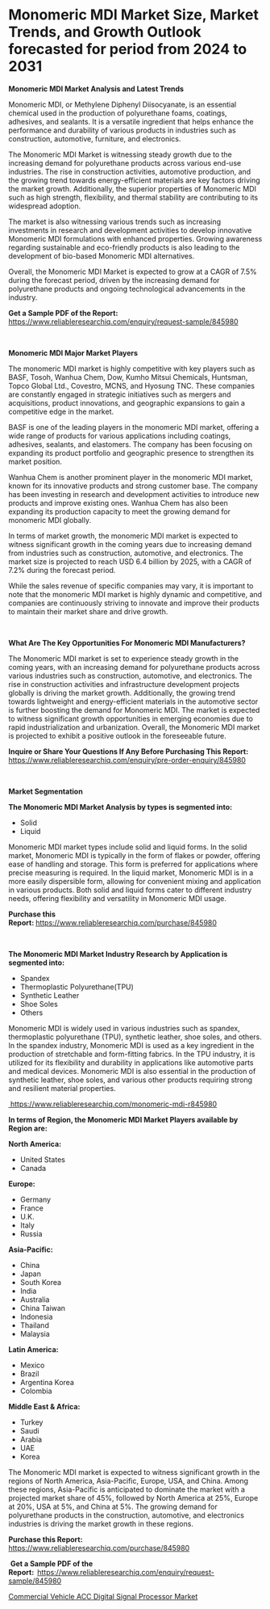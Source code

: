 <p><h1>Monomeric MDI Market Size, Market Trends, and Growth Outlook forecasted for period from 2024 to 2031</h1></p><p><strong>Monomeric MDI Market Analysis and Latest Trends</strong></p>
<p><p>Monomeric MDI, or Methylene Diphenyl Diisocyanate, is an essential chemical used in the production of polyurethane foams, coatings, adhesives, and sealants. It is a versatile ingredient that helps enhance the performance and durability of various products in industries such as construction, automotive, furniture, and electronics.</p><p>The Monomeric MDI Market is witnessing steady growth due to the increasing demand for polyurethane products across various end-use industries. The rise in construction activities, automotive production, and the growing trend towards energy-efficient materials are key factors driving the market growth. Additionally, the superior properties of Monomeric MDI such as high strength, flexibility, and thermal stability are contributing to its widespread adoption.</p><p>The market is also witnessing various trends such as increasing investments in research and development activities to develop innovative Monomeric MDI formulations with enhanced properties. Growing awareness regarding sustainable and eco-friendly products is also leading to the development of bio-based Monomeric MDI alternatives.</p><p>Overall, the Monomeric MDI Market is expected to grow at a CAGR of 7.5% during the forecast period, driven by the increasing demand for polyurethane products and ongoing technological advancements in the industry.</p></p>
<p><strong>Get a Sample PDF of the Report:&nbsp;</strong> <a href="https://www.reliableresearchiq.com/enquiry/request-sample/845980">https://www.reliableresearchiq.com/enquiry/request-sample/845980</a></p>
<p>&nbsp;</p>
<p><strong>Monomeric MDI Major Market Players</strong></p>
<p><p>The monomeric MDI market is highly competitive with key players such as BASF, Tosoh, Wanhua Chem, Dow, Kumho Mitsui Chemicals, Huntsman, Topco Global Ltd., Covestro, MCNS, and Hyosung TNC. These companies are constantly engaged in strategic initiatives such as mergers and acquisitions, product innovations, and geographic expansions to gain a competitive edge in the market.</p><p>BASF is one of the leading players in the monomeric MDI market, offering a wide range of products for various applications including coatings, adhesives, sealants, and elastomers. The company has been focusing on expanding its product portfolio and geographic presence to strengthen its market position.</p><p>Wanhua Chem is another prominent player in the monomeric MDI market, known for its innovative products and strong customer base. The company has been investing in research and development activities to introduce new products and improve existing ones. Wanhua Chem has also been expanding its production capacity to meet the growing demand for monomeric MDI globally.</p><p>In terms of market growth, the monomeric MDI market is expected to witness significant growth in the coming years due to increasing demand from industries such as construction, automotive, and electronics. The market size is projected to reach USD 6.4 billion by 2025, with a CAGR of 7.2% during the forecast period.</p><p>While the sales revenue of specific companies may vary, it is important to note that the monomeric MDI market is highly dynamic and competitive, and companies are continuously striving to innovate and improve their products to maintain their market share and drive growth.</p></p>
<p>&nbsp;</p>
<p><strong>What Are The Key Opportunities For Monomeric MDI Manufacturers?</strong></p>
<p><p>The Monomeric MDI market is set to experience steady growth in the coming years, with an increasing demand for polyurethane products across various industries such as construction, automotive, and electronics. The rise in construction activities and infrastructure development projects globally is driving the market growth. Additionally, the growing trend towards lightweight and energy-efficient materials in the automotive sector is further boosting the demand for Monomeric MDI. The market is expected to witness significant growth opportunities in emerging economies due to rapid industrialization and urbanization. Overall, the Monomeric MDI market is projected to exhibit a positive outlook in the foreseeable future.</p></p>
<p><strong>Inquire or Share Your Questions If Any Before Purchasing This Report:</strong> <a href="https://www.reliableresearchiq.com/enquiry/pre-order-enquiry/845980">https://www.reliableresearchiq.com/enquiry/pre-order-enquiry/845980</a></p>
<p>&nbsp;</p>
<p><strong>Market Segmentation</strong></p>
<p><strong>The Monomeric MDI Market Analysis by types is segmented into:</strong></p>
<p><ul><li>Solid</li><li>Liquid</li></ul></p>
<p><p>Monomeric MDI market types include solid and liquid forms. In the solid market, Monomeric MDI is typically in the form of flakes or powder, offering ease of handling and storage. This form is preferred for applications where precise measuring is required. In the liquid market, Monomeric MDI is in a more easily dispersible form, allowing for convenient mixing and application in various products. Both solid and liquid forms cater to different industry needs, offering flexibility and versatility in Monomeric MDI usage.</p></p>
<p><strong>Purchase this Report:&nbsp;</strong><a href="https://www.reliableresearchiq.com/purchase/845980">https://www.reliableresearchiq.com/purchase/845980</a></p>
<p>&nbsp;</p>
<p><strong>The Monomeric MDI Market Industry Research by Application is segmented into:</strong></p>
<p><ul><li>Spandex</li><li>Thermoplastic Polyurethane(TPU)</li><li>Synthetic Leather</li><li>Shoe Soles</li><li>Others</li></ul></p>
<p><p>Monomeric MDI is widely used in various industries such as spandex, thermoplastic polyurethane (TPU), synthetic leather, shoe soles, and others. In the spandex industry, Monomeric MDI is used as a key ingredient in the production of stretchable and form-fitting fabrics. In the TPU industry, it is utilized for its flexibility and durability in applications like automotive parts and medical devices. Monomeric MDI is also essential in the production of synthetic leather, shoe soles, and various other products requiring strong and resilient material properties.</p></p>
<p><a href="https://www.reliableresearchiq.com/monomeric-mdi-r845980">&nbsp;https://www.reliableresearchiq.com/monomeric-mdi-r845980</a></p>
<p><strong>In terms of Region, the Monomeric MDI Market Players available by Region are:</strong></p>
<p>
    <p> <strong> North America: </strong>
        <ul>
            <li>United States</li>
            <li>Canada</li>
        </ul>
        </p> 
    <p> <strong> Europe: </strong>
        <ul>
            <li>Germany</li>
            <li>France</li>
            <li>U.K.</li>
            <li>Italy</li>
            <li>Russia</li>
        </ul>
        </p> 
    <p> <strong> Asia-Pacific: </strong>
        <ul>
            <li>China</li>
            <li>Japan</li>
            <li>South Korea</li>
            <li>India</li>
            <li>Australia</li>
            <li>China Taiwan</li>
            <li>Indonesia</li>
            <li>Thailand</li>
            <li>Malaysia</li>
        </ul>
        </p> 
    <p> <strong> Latin America: </strong>
        <ul>
            <li>Mexico</li>
            <li>Brazil</li>
            <li>Argentina Korea</li>
            <li>Colombia</li>
        </ul>
        </p> 
    <p> <strong> Middle East & Africa: </strong>
        <ul>
            <li>Turkey</li>
            <li>Saudi</li>
            <li>Arabia</li>
            <li>UAE</li>
            <li>Korea</li>
        </ul>
    </p>
    </p>
<p><p>The Monomeric MDI market is expected to witness significant growth in the regions of North America, Asia-Pacific, Europe, USA, and China. Among these regions, Asia-Pacific is anticipated to dominate the market with a projected market share of 45%, followed by North America at 25%, Europe at 20%, USA at 5%, and China at 5%. The growing demand for polyurethane products in the construction, automotive, and electronics industries is driving the market growth in these regions.</p></p>
<p><strong>Purchase this Report: </strong><a href="https://www.reliableresearchiq.com/purchase/845980">https://www.reliableresearchiq.com/purchase/845980</a></p>
<p>&nbsp;<strong>Get a Sample PDF of the Report:&nbsp;&nbsp;</strong><a href="https://www.reliableresearchiq.com/enquiry/request-sample/845980">https://www.reliableresearchiq.com/enquiry/request-sample/845980</a></p>
<p><strong></strong></p>
<p><p><a href="https://github.com/Glendatilghmankmgz0rbhwpy/Market-Research-Report-List-3/blob/main/commercial-vehicle-acc-digital-signal-processor-market.md">Commercial Vehicle ACC Digital Signal Processor Market</a></p></p>